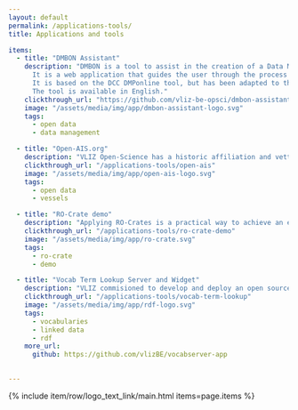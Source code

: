 ```yaml
---
layout: default
permalink: /applications-tools/
title: Applications and tools

items:
  - title: "DMBON Assistant"
    description: "DMBON is a tool to assist in the creation of a Data Management Plan (DMP). 
      It is a web application that guides the user through the process of creating a DMP. 
      It is based on the DCC DMPonline tool, but has been adapted to the needs of the Belgian marine research community. 
      The tool is available in English."
    clickthrough_url: "https://github.com/vliz-be-opsci/dmbon-assistant"
    image: "/assets/media/img/app/dmbon-assistant-logo.svg"
    tags:
      - open data
      - data management

  - title: "Open-AIS.org"
    description: "VLIZ Open-Science has a historic affiliation and vetted interest into the development of open-ais.org: a set of tools and solutions for exploring captured vessel trafic data in a research context."
    clickthrough_url: "/applications-tools/open-ais"
    image: "/assets/media/img/app/open-ais-logo.svg"
    tags:
      - open data
      - vessels

  - title: "RO-Crate demo"
    description: "Applying RO-Crates is a practical way to achieve an elegant a FAIR and open linked data publication of your research data.  We have created a number of tools to exploit that in combination with using git."
    clickthrough_url: "/applications-tools/ro-crate-demo"
    image: "/assets/media/img/app/ro-crate.svg"
    tags:
      - ro-crate
      - demo

  - title: "Vocab Term Lookup Server and Widget"
    description: "VLIZ commisioned to develop and deploy an open source system to let end-users easily find selected vocabulary terms by full-text-search into label and description. Operational since 2023."
    clickthrough_url: "/applications-tools/vocab-term-lookup"
    image: "/assets/media/img/app/rdf-logo.svg"
    tags:
      - vocabularies
      - linked data
      - rdf
    more_url: 
      github: https://github.com/vlizBE/vocabserver-app
      

---
```


{% include item/row/logo_text_link/main.html items=page.items %}